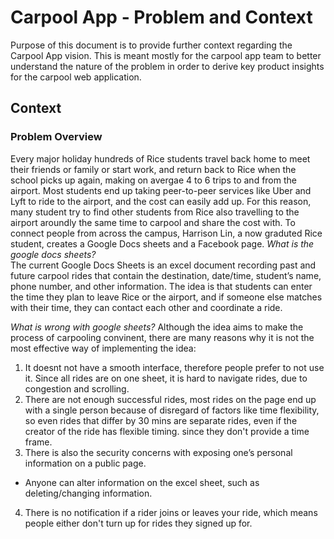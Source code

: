 # Carpool App - Problem and Context
Purpose of this document is to provide further context regarding the Carpool App vision. This is meant mostly for the carpool app team to better understand the nature of the problem in order to derive key product insights for the carpool web application.
## Context
### Problem Overview
Every major holiday hundreds of Rice students travel back home to meet their friends or family or start work, and return back to Rice when the school picks up again, making on avergae 4 to 6 trips to and from the airport. Most students end up taking peer-to-peer
services like Uber and Lyft to ride to the airport, and the cost can easily add up. For
this reason, many student try to find other students from Rice also travelling to the 
airport aroundly the same time to carpool and share the cost with. To connect people from 
across the campus, Harrison Lin, a now graduted Rice student, creates a Google Docs sheets 
and a Facebook page. 
*What is the google docs sheets?*                                   
The current Google Docs Sheets is an excel document recording past and future carpool 
rides that contain the destination, date/time, student’s name, phone number, and other 
information. The idea is that students can enter the time they plan to leave Rice or the
airport, and if someone else matches with their time, they can contact each other and 
coordinate a ride. 

*What is wrong with google sheets?*
Although the idea aims to make the process of carpooling convinent, there are many reasons why it 
is not the most effective way of implementing the idea: 
1. It doesnt not have a smooth interface, therefore people prefer to not use it. Since all rides are on one sheet, it is hard to navigate rides, due to congestion and scrolling.
2. There are not enough successful rides, most rides on the page end up with a single person because of disregard of factors like time flexibility, so even rides that differ by 30 mins are separate rides, even if the creator of the ride has flexible timing. since they don't provide a time frame.
3. There is also the security concerns with exposing one’s personal information on a public page. 
  - Anyone can alter information on the excel sheet, such as deleting/changing information. 
4. There is no notification if a rider joins or leaves your ride, which means people either don't turn up for rides they signed up for.
